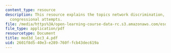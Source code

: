 ```yaml
---
content_type: resource
description: This resource explains the topics network discrimination, economic incentives,
  congressional attempts.
file: /media/https%3A/open-learning-course-data-rc.s3.amazonaws.com/esd-68j-communications-and-information-policy-spring-2006/2601f8d540e3e289760ffcb43dec619a_mod3d_lec3_4.pdf
file_type: application/pdf
resourcetype: Document
title: mod3d_lec3_4.pdf
uid: 2601f8d5-40e3-e289-760f-fcb43dec619a
---
```

